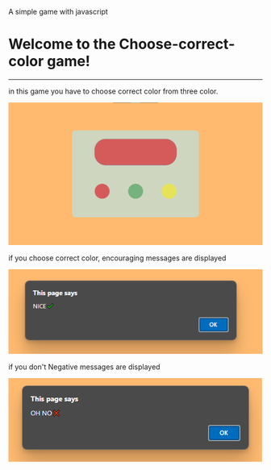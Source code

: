 A simple game with javascript
# Welcome to the Choose-correct-color game!

***
 
in this game you have to choose correct color from three color.

<img src="Image/image3.png" alt="photo" >


if you choose correct color, encouraging messages are displayed

<img src="Image/image1.png" alt="photo" >

if you don't Negative messages are displayed

<img src="Image/image2.png" alt="photo" >
